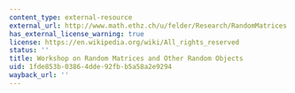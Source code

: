 ```yaml
---
content_type: external-resource
external_url: http://www.math.ethz.ch/u/felder/Research/RandomMatrices
has_external_license_warning: true
license: https://en.wikipedia.org/wiki/All_rights_reserved
status: ''
title: Workshop on Random Matrices and Other Random Objects
uid: 1fde853b-0386-4dde-92fb-b5a58a2e9294
wayback_url: ''
---
```

